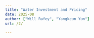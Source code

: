 ```yaml
---
title: "Water Investment and Pricing"
date: 2025-08
author: ["Will Rafey", "Yangkeun Yun"]
url: /2/

---
```

